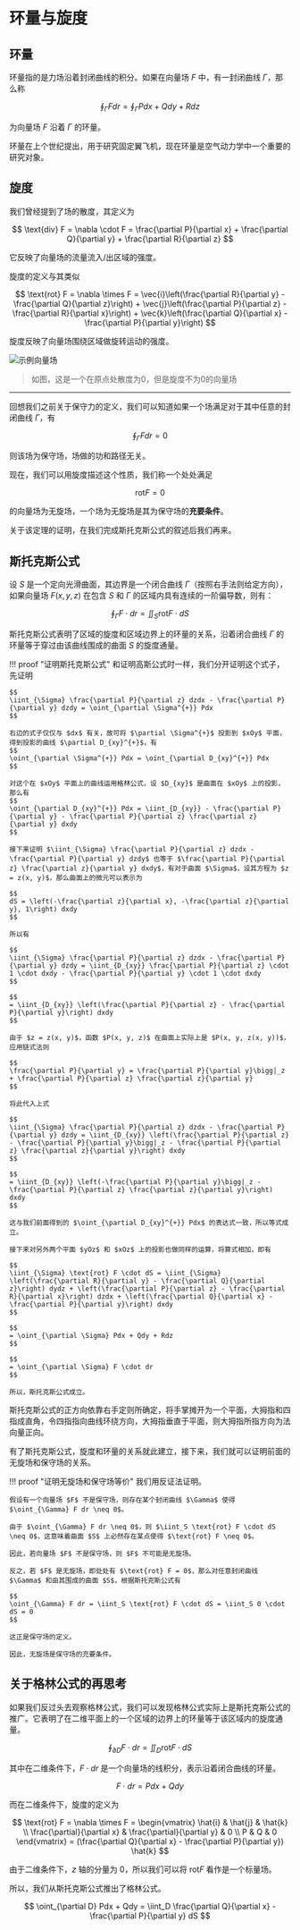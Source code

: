 # 环量与旋度
## 环量
环量指的是力场沿着封闭曲线的积分。如果在向量场 $F$ 中，有一封闭曲线 $\Gamma$，那么称

$$
\oint_{\Gamma} F dr = \oint_{\Gamma} Pdx + Qdy + Rdz
$$

为向量场 $F$ 沿着 $\Gamma$ 的环量。

环量在上个世纪提出，用于研究固定翼飞机，现在环量是空气动力学中一个重要的研究对象。

## 旋度
我们曾经提到了场的散度，其定义为

$$
\text{div} F = \nabla \cdot F = \frac{\partial P}{\partial x} + \frac{\partial Q}{\partial y} + \frac{\partial R}{\partial z}
$$

它反映了向量场的流量流入/出区域的强度。

旋度的定义与其类似

$$
\text{rot} F = \nabla \times F = \vec{i}\left(\frac{\partial R}{\partial y} - \frac{\partial Q}{\partial z}\right) + \vec{j}\left(\frac{\partial P}{\partial z} - \frac{\partial R}{\partial x}\right) + \vec{k}\left(\frac{\partial Q}{\partial x} - \frac{\partial P}{\partial y}\right)
$$

旋度反映了向量场围绕区域做旋转运动的强度。

![示例向量场](./images/vector-field.png)

> 如图，这是一个在原点处散度为0，但是旋度不为0的向量场

---

回想我们之前关于保守力的定义，我们可以知道如果一个场满足对于其中任意的封闭曲线 $\Gamma$，有

$$
\oint_{\Gamma} F dr = 0
$$

则该场为保守场，场做的功和路径无关。

现在，我们可以用旋度描述这个性质，我们称一个处处满足

$$
\text{rot} F = 0
$$

的向量场为无旋场，一个场为无旋场是其为保守场的**充要条件**。

关于该定理的证明，在我们完成斯托克斯公式的叙述后我们再来。

## 斯托克斯公式

设 $S$ 是一个定向光滑曲面，其边界是一个闭合曲线 $\Gamma$（按照右手法则给定方向），如果向量场 $F(x,y,z)$ 在包含 $S$ 和 $\Gamma$ 的区域内具有连续的一阶偏导数，则有：

$$
\oint_{\Gamma} F \cdot dr = \iint_S \text{rot} F \cdot dS
$$

斯托克斯公式表明了区域的旋度和区域边界上的环量的关系，沿着闭合曲线 $\Gamma$ 的环量等于穿过由该曲线围成的曲面 $S$ 的旋度通量。

!!! proof "证明斯托克斯公式"
    和证明高斯公式时一样，我们分开证明这个式子，先证明

    $$
    \iint_{\Sigma} \frac{\partial P}{\partial z} dzdx - \frac{\partial P}{\partial y} dzdy = \oint_{\partial \Sigma^{+}} Pdx
    $$

    右边的式子仅仅与 $dx$ 有关，故可将 $\partial \Sigma^{+}$ 投影到 $xOy$ 平面，得到投影的曲线 $\partial D_{xy}^{+}$，有
    $$
    \oint_{\partial \Sigma^{+}} Pdx = \oint_{\partial D_{xy}^{+}} Pdx
    $$

    对这个在 $xOy$ 平面上的曲线运用格林公式，设 $D_{xy}$ 是曲面在 $xOy$ 上的投影，那么有
    $$
    \oint_{\partial D_{xy}^{+}} Pdx = \iint_{D_{xy}} - \frac{\partial P}{\partial y} - \frac{\partial P}{\partial z} \frac{\partial z}{\partial y} dxdy
    $$

    接下来证明 $\iint_{\Sigma} \frac{\partial P}{\partial z} dzdx - \frac{\partial P}{\partial y} dzdy$ 也等于 $\frac{\partial P}{\partial z} \frac{\partial z}{\partial y} dxdy$，有对于曲面 $\Sigma$，设其方程为 $z = z(x, y)$，那么曲面上的微元可以表示为

    $$
    dS = \left(-\frac{\partial z}{\partial x}, -\frac{\partial z}{\partial y}, 1\right) dxdy
    $$

    所以有

    $$
    \iint_{\Sigma} \frac{\partial P}{\partial z} dzdx - \frac{\partial P}{\partial y} dzdy = \iint_{D_{xy}} \frac{\partial P}{\partial z} \cdot 1 \cdot dxdy - \frac{\partial P}{\partial y} \cdot 1 \cdot dxdy
    $$

    $$
    = \iint_{D_{xy}} \left(\frac{\partial P}{\partial z} - \frac{\partial P}{\partial y}\right) dxdy
    $$

    由于 $z = z(x, y)$，函数 $P(x, y, z)$ 在曲面上实际上是 $P(x, y, z(x, y))$，应用链式法则

    $$
    \frac{\partial P}{\partial y} = \frac{\partial P}{\partial y}\bigg|_z + \frac{\partial P}{\partial z} \frac{\partial z}{\partial y}
    $$

    将此代入上式

    $$
    \iint_{\Sigma} \frac{\partial P}{\partial z} dzdx - \frac{\partial P}{\partial y} dzdy = \iint_{D_{xy}} \left(\frac{\partial P}{\partial z} - \frac{\partial P}{\partial y}\bigg|_z - \frac{\partial P}{\partial z} \frac{\partial z}{\partial y}\right) dxdy
    $$

    $$
    = \iint_{D_{xy}} \left(-\frac{\partial P}{\partial y}\bigg|_z - \frac{\partial P}{\partial z} \frac{\partial z}{\partial y}\right) dxdy
    $$

    这与我们前面得到的 $\oint_{\partial D_{xy}^{+}} Pdx$ 的表达式一致，所以等式成立。

    接下来对另外两个平面 $yOz$ 和 $xOz$ 上的投影也做同样的运算，将算式相加，即有

    $$
    \iint_{\Sigma} \text{rot} F \cdot dS = \iint_{\Sigma} \left(\frac{\partial R}{\partial y} - \frac{\partial Q}{\partial z}\right) dydz + \left(\frac{\partial P}{\partial z} - \frac{\partial R}{\partial x}\right) dzdx + \left(\frac{\partial Q}{\partial x} - \frac{\partial P}{\partial y}\right) dxdy
    $$

    $$
    = \oint_{\partial \Sigma} Pdx + Qdy + Rdz
    $$

    $$
    = \oint_{\partial \Sigma} F \cdot dr
    $$

    所以，斯托克斯公式成立。

斯托克斯公式的正方向依靠右手定则所确定，将手掌摊开为一个平面，大拇指和四指成直角，令四指指向曲线环绕方向，大拇指垂直于平面，则大拇指所指方向为法向量正向。

有了斯托克斯公式，旋度和环量的关系就此建立，接下来，我们就可以证明前面的无旋场和保守场的关系。

!!! proof "证明无旋场和保守场等价"
    我们用反证法证明。

    假设有一个向量场 $F$ 不是保守场，则存在某个封闭曲线 $\Gamma$ 使得 $\oint_{\Gamma} F dr \neq 0$。

    由于 $\oint_{\Gamma} F dr \neq 0$，则 $\iint_S \text{rot} F \cdot dS \neq 0$，这意味着曲面 $S$ 上必然存在某点使得 $\text{rot} F \neq 0$。

    因此，若向量场 $F$ 不是保守场，则 $F$ 不可能是无旋场。

    反之，若 $F$ 是无旋场，即处处有 $\text{rot} F = 0$，那么对任意封闭曲线 $\Gamma$ 和由其围成的曲面 $S$，根据斯托克斯公式有

    $$
    \oint_{\Gamma} F dr = \iint_S \text{rot} F \cdot dS = \iint_S 0 \cdot dS = 0
    $$

    这正是保守场的定义。

    因此，无旋场是保守场的充要条件。

## 关于格林公式的再思考
如果我们反过头去观察格林公式，我们可以发现格林公式实际上是斯托克斯公式的推广。它表明了在二维平面上的一个区域的边界上的环量等于该区域内的旋度通量。

$$
\oint_{\partial D} F \cdot dr = \iint_D \text{rot} F \cdot dS
$$

其中在二维条件下，$F \cdot dr$ 是一个向量场的线积分，表示沿着闭合曲线的环量。

$$
F \cdot dr = Pdx + Qdy
$$

而在二维条件下，旋度的定义为

$$
\text{rot} F = \nabla \times F =
\begin{vmatrix}
 \hat{i} & \hat{j} & \hat{k} \\
 \frac{\partial}{\partial x} & \frac{\partial}{\partial y} & 0 \\
 P & Q & 0
\end{vmatrix}
= (\frac{\partial Q}{\partial x} - \frac{\partial P}{\partial y}) \hat{k}
$$

由于二维条件下，$z$ 轴的分量为 $0$，所以我们可以将 $\text{rot} F$ 看作是一个标量场。

所以，我们从斯托克斯公式推出了格林公式。

$$
\oint_{\partial D} Pdx + Qdy = \iint_D \frac{\partial Q}{\partial x} - \frac{\partial P}{\partial y} dS
$$